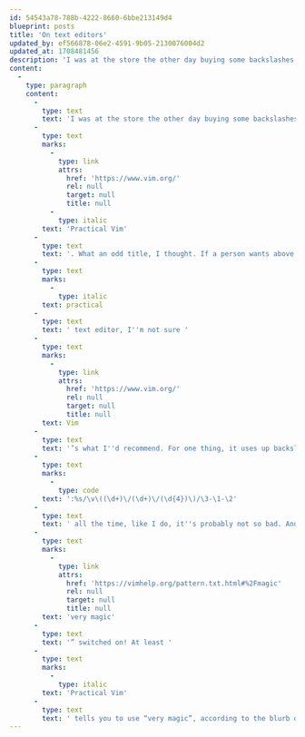 ```yaml
---
id: 54543a78-788b-4222-8660-6bbe213149d4
blueprint: posts
title: 'On text editors'
updated_by: ef566878-06e2-4591-9b05-2130076004d2
updated_at: 1708481456
description: 'I was at the store the other day buying some backslashes when I noticed a funny thing on the shelf beside the checkout: a book titled Practical Vim. What an odd title, I thought.'
content:
  -
    type: paragraph
    content:
      -
        type: text
        text: 'I was at the store the other day buying some backslashes when I noticed a funny thing on the shelf beside the checkout: a book titled '
      -
        type: text
        marks:
          -
            type: link
            attrs:
              href: 'https://www.vim.org/'
              rel: null
              target: null
              title: null
          -
            type: italic
        text: 'Practical Vim'
      -
        type: text
        text: '. What an odd title, I thought. If a person wants above all a '
      -
        type: text
        marks:
          -
            type: italic
        text: practical
      -
        type: text
        text: ' text editor, I''m not sure '
      -
        type: text
        marks:
          -
            type: link
            attrs:
              href: 'https://www.vim.org/'
              rel: null
              target: null
              title: null
        text: Vim
      -
        type: text
        text: '’s what I''d recommend. For one thing, it uses up backslashes at a truly staggering rate – but maybe that''s just me. If you don''t type stuff like '
      -
        type: text
        marks:
          -
            type: code
        text: ':%s/\v\((\d+)\/(\d+)\/(\d{4})\)/\3-\1-\2'
      -
        type: text
        text: ' all the time, like I do, it''s probably not so bad. And that''s even with “'
      -
        type: text
        marks:
          -
            type: link
            attrs:
              href: 'https://vimhelp.org/pattern.txt.html#%2Fmagic'
              rel: null
              target: null
              title: null
        text: 'very magic'
      -
        type: text
        text: '” switched on! At least '
      -
        type: text
        marks:
          -
            type: italic
        text: 'Practical Vim'
      -
        type: text
        text: ' tells you to use “very magic”, according to the blurb on the back. Good advice – ‘practical’, even – although I wouldn''t shell out 30 bucks for it. I sure don''t envy those who don''t know about “very magic”, though. Just imagine their backslash bills! In this economy!'
---
```

